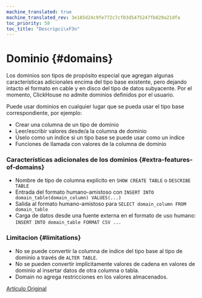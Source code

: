 ```yaml
---
machine_translated: true
machine_translated_rev: 3e185d24c9fe772c7cf03d5475247fb829a21dfa
toc_priority: 58
toc_title: "Descripci\xF3n"
---
```


# Dominio {#domains}

Los dominios son tipos de propósito especial que agregan algunas características adicionales encima del tipo base existente, pero dejando intacto el formato en cable y en disco del tipo de datos subyacente. Por el momento, ClickHouse no admite dominios definidos por el usuario.

Puede usar dominios en cualquier lugar que se pueda usar el tipo base correspondiente, por ejemplo:

-   Crear una columna de un tipo de dominio
-   Leer/escribir valores desde/a la columna de dominio
-   Úselo como un índice si un tipo base se puede usar como un índice
-   Funciones de llamada con valores de la columna de dominio

### Características adicionales de los dominios {#extra-features-of-domains}

-   Nombre de tipo de columna explícito en `SHOW CREATE TABLE` o `DESCRIBE TABLE`
-   Entrada del formato humano-amistoso con `INSERT INTO domain_table(domain_column) VALUES(...)`
-   Salida al formato humano-amistoso para `SELECT domain_column FROM domain_table`
-   Carga de datos desde una fuente externa en el formato de uso humano: `INSERT INTO domain_table FORMAT CSV ...`

### Limitacion {#limitations}

-   No se puede convertir la columna de índice del tipo base al tipo de dominio a través de `ALTER TABLE`.
-   No se pueden convertir implícitamente valores de cadena en valores de dominio al insertar datos de otra columna o tabla.
-   Domain no agrega restricciones en los valores almacenados.

[Artículo Original](https://clickhouse.tech/docs/en/data_types/domains/overview) <!--hide-->
